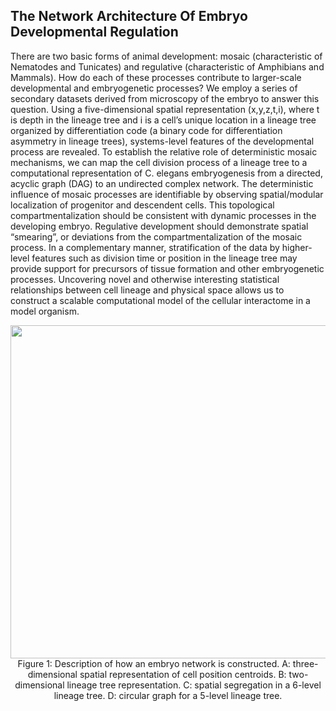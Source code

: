 ## The Network Architecture Of Embryo Developmental Regulation

There are two basic forms of animal development: mosaic (characteristic of Nematodes and Tunicates) and regulative (characteristic of Amphibians and Mammals). How do each of these processes contribute to larger-scale developmental and embryogenetic processes? We employ a series of secondary datasets derived from microscopy of the embryo to answer this question. Using a five-dimensional spatial representation (x,y,z,t,i), where t is depth in the lineage tree and i is a cell’s unique location in a lineage tree organized by differentiation code (a binary code for differentiation asymmetry in lineage trees), systems-level features of the developmental process are revealed. To establish the relative role of deterministic mosaic mechanisms, we can map the cell division process of a lineage tree to a computational representation of C. elegans embryogenesis from a directed, acyclic graph (DAG) to an undirected complex network. The deterministic influence of mosaic processes are identifiable by observing spatial/modular localization of progenitor and descendent cells. This topological compartmentalization should be consistent with dynamic processes in the developing embryo. Regulative development should demonstrate spatial “smearing”, or deviations from the compartmentalization of the mosaic process. In a complementary manner, stratification of the data by higher-level features such as division time or position in the lineage tree may provide support for precursors of tissue formation and other embryogenetic processes. Uncovering novel and otherwise interesting statistical relationships between cell lineage and physical space allows us to construct a scalable computational model of the cellular interactome in a model organism.

<p align="center">
  <img width="738" height="533" src="https://user-images.githubusercontent.com/19001437/54640397-ae685d80-4a5d-11e9-933b-be65928cbfd2.png">
  Figure 1: Description of how an embryo network is constructed. A: three-dimensional spatial representation of cell position centroids. B: two-dimensional lineage tree representation. C: spatial segregation in a 6-level lineage tree. D: circular graph for a 5-level lineage tree.
</p>


